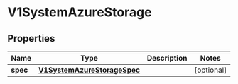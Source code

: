 # V1SystemAzureStorage

## Properties
Name | Type | Description | Notes
------------ | ------------- | ------------- | -------------
**spec** | [**V1SystemAzureStorageSpec**](V1SystemAzureStorageSpec.md) |  |  [optional]
